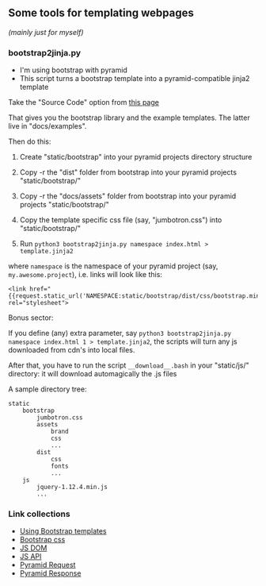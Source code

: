 ## Some tools for templating webpages

*(mainly just for myself)*

### bootstrap2jinja.py

- I'm using bootstrap with pyramid
- This script turns a bootstrap template into a pyramid-compatible jinja2 template

Take the "Source Code" option from [this page](https://getbootstrap.com/docs/3.4/getting-started/)

That gives you the bootstrap library and the example templates.  The latter live in "docs/examples".  

Then do this:

1. Create "static/bootstrap" into your pyramid projects directory structure

2. Copy -r the "dist" folder from bootstrap into your pyramid projects "static/bootstrap/"

3. Copy -r the "docs/assets" folder from bootstrap into your pyramid projects "static/bootstrap/"

4. Copy the template specific css file (say, "jumbotron.css") into "static/bootstrap/"

5. Run ```python3 bootstrap2jinja.py namespace index.html > template.jinja2```

where ```namespace``` is the namespace of your pyramid project (say, ```my.awesome.project```), i.e. links will look like this:
```
<link href="{{request.static_url('NAMESPACE:static/bootstrap/dist/css/bootstrap.min.css')}}" rel="stylesheet">
```

Bonus sector:

If you define (any) extra parameter, say ```python3 bootstrap2jinja.py namespace index.html 1 > template.jinja2```, the scripts will turn any js downloaded from cdn's into local files.

After that, you have to run the script ```__download__.bash``` in your "static/js/" directory: it will download automagically the .js files


A sample directory tree:
```
static
    bootstrap
        jumbotron.css
        assets
            brand
            css
            ...
        dist
            css
            fonts
            ...
    js
        jquery-1.12.4.min.js
        ...
```

### Link collections
- [Using Bootstrap templates](https://getbootstrap.com/docs/3.4/getting-started/#examples)
- [Bootstrap css](https://www.w3schools.com/bootstrap/bootstrap_ref_all_classes.asp)
- [JS DOM](https://www.w3schools.com/jsref/dom_obj_anchor.asp)
- [JS API](https://developer.mozilla.org/en-US/docs/Web/API)
- [Pyramid Request](https://docs.pylonsproject.org/projects/pyramid/en/latest/api/request.html)
- [Pyramid Response](https://docs.pylonsproject.org/projects/pyramid/en/latest/api/response.html)
